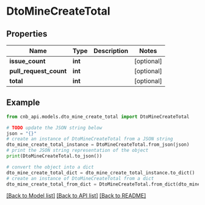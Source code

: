 # DtoMineCreateTotal


## Properties

Name | Type | Description | Notes
------------ | ------------- | ------------- | -------------
**issue_count** | **int** |  | [optional] 
**pull_request_count** | **int** |  | [optional] 
**total** | **int** |  | [optional] 

## Example

```python
from cnb_api.models.dto_mine_create_total import DtoMineCreateTotal

# TODO update the JSON string below
json = "{}"
# create an instance of DtoMineCreateTotal from a JSON string
dto_mine_create_total_instance = DtoMineCreateTotal.from_json(json)
# print the JSON string representation of the object
print(DtoMineCreateTotal.to_json())

# convert the object into a dict
dto_mine_create_total_dict = dto_mine_create_total_instance.to_dict()
# create an instance of DtoMineCreateTotal from a dict
dto_mine_create_total_from_dict = DtoMineCreateTotal.from_dict(dto_mine_create_total_dict)
```
[[Back to Model list]](../README.md#documentation-for-models) [[Back to API list]](../README.md#documentation-for-api-endpoints) [[Back to README]](../README.md)



